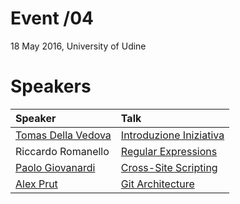 # Event /04
18 May 2016, University of Udine

# Speakers

| **Speaker**                                      |  **Talk**                                                                                                 |
|:-------------------------------------------------|:----------------------------------------------------------------------------------------------------------|
| [Tomas Della Vedova](https://github.com/delvedor)    |  [Introduzione Iniziativa](https://github.com/webisart/Events/tree/master/Event04/Introduction.pdf)        |
| Riccardo Romanello |  [Regular Expressions](https://github.com/webisart/Events/tree/master/Event04/presentazione-espressioni-regolari.pptx)        |
| [Paolo Giovanardi](https://github.com/iPaolo96) |  [Cross-Site Scripting](https://github.com/webisart/Events/tree/master/Event04/xss.pdf)        |
| [Alex Prut](https://github.com/alexprut)    |  [Git Architecture](https://github.com/webisart/Events/tree/master/Event04/git-architecture)        |